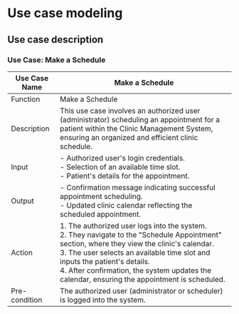 # Use case modeling

## Use case description

### Use Case: Make a Schedule


| Use Case Name  | Make a Schedule                                                                  |
|----------------|-----------------------------------------------------------------------------------|
| Function       | Make a Schedule                                                                  |
| Description    | This use case involves an authorized user (administrator) scheduling an appointment for a patient within the Clinic Management System, ensuring an organized and efficient clinic schedule. |
| Input          | - Authorized user's login credentials.<br>- Selection of an available time slot.<br>- Patient's details for the appointment. |
| Output         | - Confirmation message indicating successful appointment scheduling.<br>- Updated clinic calendar reflecting the scheduled appointment. |
| Action         | 1. The authorized user logs into the system.<br>2. They navigate to the "Schedule Appointment" section, where they view the clinic's calendar.<br>3. The user selects an available time slot and inputs the patient's details.<br>4. After confirmation, the system updates the calendar, ensuring the appointment is scheduled. |
| Pre-condition  | The authorized user (administrator or scheduler) is logged into the system.        |
